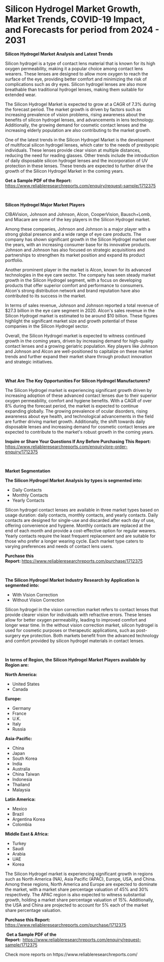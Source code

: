<p><h1>Silicon Hydrogel Market Growth, Market Trends, COVID-19 Impact, and Forecasts for period from 2024 - 2031</h1></p><p><strong>Silicon Hydrogel Market Analysis and Latest Trends</strong></p>
<p><p>Silicon hydrogel is a type of contact lens material that is known for its high oxygen permeability, making it a popular choice among contact lens wearers. These lenses are designed to allow more oxygen to reach the surface of the eye, providing better comfort and minimizing the risk of complications such as dry eyes. Silicon hydrogel lenses are also more breathable than traditional hydrogel lenses, making them suitable for extended wear.</p><p>The Silicon Hydrogel Market is expected to grow at a CAGR of 7.3% during the forecast period. The market growth is driven by factors such as increasing prevalence of vision problems, rising awareness about the benefits of silicon hydrogel lenses, and advancements in lens technology. Additionally, the growing demand for cosmetic contact lenses and the increasing elderly population are also contributing to the market growth.</p><p>One of the latest trends in the Silicon Hydrogel Market is the development of multifocal silicon hydrogel lenses, which cater to the needs of presbyopic individuals. These lenses provide clear vision at multiple distances, reducing the need for reading glasses. Other trends include the introduction of daily disposable silicon hydrogel lenses and the incorporation of UV protection in these lenses. These trends are expected to further drive the growth of the Silicon Hydrogel Market in the coming years.</p></p>
<p><strong>Get a Sample PDF of the Report:&nbsp;</strong> <a href="https://www.reliableresearchreports.com/enquiry/request-sample/1712375">https://www.reliableresearchreports.com/enquiry/request-sample/1712375</a></p>
<p>&nbsp;</p>
<p><strong>Silicon Hydrogel Major Market Players</strong></p>
<p><p>CIBAVision, Johnson and Johnson, Alcon, CooperVision, Bausch+Lomb, and Miacare are some of the key players in the Silicon Hydrogel market. </p><p>Among these companies, Johnson and Johnson is a major player with a strong global presence and a wide range of eye care products. The company has shown significant growth in the Silicon Hydrogel market over the years, with an increasing consumer base for its innovative products. Johnson and Johnson has also focused on strategic acquisitions and partnerships to strengthen its market position and expand its product portfolio.</p><p>Another prominent player in the market is Alcon, known for its advanced technologies in the eye care sector. The company has seen steady market growth in the Silicon Hydrogel segment, with a focus on developing products that offer superior comfort and performance to consumers. Alcon's strong distribution network and brand reputation have also contributed to its success in the market.</p><p>In terms of sales revenue, Johnson and Johnson reported a total revenue of $27.3 billion in the eye care segment in 2020. Alcon's sales revenue in the Silicon Hydrogel market is estimated to be around $10 billion. These figures highlight the significant market size and growth potential of these companies in the Silicon Hydrogel sector.</p><p>Overall, the Silicon Hydrogel market is expected to witness continued growth in the coming years, driven by increasing demand for high-quality contact lenses and a growing geriatric population. Key players like Johnson and Johnson and Alcon are well-positioned to capitalize on these market trends and further expand their market share through product innovation and strategic initiatives.</p></p>
<p>&nbsp;</p>
<p><strong>What Are The Key Opportunities For Silicon Hydrogel Manufacturers?</strong></p>
<p><p>The Silicon Hydrogel market is experiencing significant growth driven by increasing adoption of these advanced contact lenses due to their superior oxygen permeability, comfort and hygiene benefits. With a CAGR of over 8% during the forecast period, the market is expected to continue expanding globally. The growing prevalence of ocular disorders, rising awareness about eye health, and technological advancements in the field are further driving market growth. Additionally, the shift towards daily disposable lenses and increasing demand for cosmetic contact lenses are expected to contribute to the market's robust growth in the coming years.</p></p>
<p><strong>Inquire or Share Your Questions If Any Before Purchasing This Report:</strong> <a href="https://www.reliableresearchreports.com/enquiry/pre-order-enquiry/1712375">https://www.reliableresearchreports.com/enquiry/pre-order-enquiry/1712375</a></p>
<p>&nbsp;</p>
<p><strong>Market Segmentation</strong></p>
<p><strong>The Silicon Hydrogel Market Analysis by types is segmented into:</strong></p>
<p><ul><li>Daily Contacts</li><li>Monthly Contacts</li><li>Yearly Contacts</li></ul></p>
<p><p>Silicon hydrogel contact lenses are available in three market types based on usage duration: daily contacts, monthly contacts, and yearly contacts. Daily contacts are designed for single-use and discarded after each day of use, offering convenience and hygiene. Monthly contacts are replaced at the end of each month and provide a cost-effective option for regular wearers. Yearly contacts require the least frequent replacement and are suitable for those who prefer a longer wearing cycle. Each market type caters to varying preferences and needs of contact lens users.</p></p>
<p><strong>Purchase this Report:&nbsp;</strong><a href="https://www.reliableresearchreports.com/purchase/1712375">https://www.reliableresearchreports.com/purchase/1712375</a></p>
<p>&nbsp;</p>
<p><strong>The Silicon Hydrogel Market Industry Research by Application is segmented into:</strong></p>
<p><ul><li>With Vision Correction</li><li>Without Vision Correction</li></ul></p>
<p><p>Silicon hydrogel in the vision correction market refers to contact lenses that provide clearer vision for individuals with refractive errors. These lenses allow for better oxygen permeability, leading to improved comfort and longer wear time. In the without vision correction market, silicon hydrogel is used for cosmetic purposes or therapeutic applications, such as post-surgery eye protection. Both markets benefit from the advanced technology and comfort provided by silicon hydrogel materials in contact lenses.</p></p>
<p>&nbsp;</p>
<p><strong>In terms of Region, the Silicon Hydrogel Market Players available by Region are:</strong></p>
<p>
    <p> <strong> North America: </strong>
        <ul>
            <li>United States</li>
            <li>Canada</li>
        </ul>
        </p> 
    <p> <strong> Europe: </strong>
        <ul>
            <li>Germany</li>
            <li>France</li>
            <li>U.K.</li>
            <li>Italy</li>
            <li>Russia</li>
        </ul>
        </p> 
    <p> <strong> Asia-Pacific: </strong>
        <ul>
            <li>China</li>
            <li>Japan</li>
            <li>South Korea</li>
            <li>India</li>
            <li>Australia</li>
            <li>China Taiwan</li>
            <li>Indonesia</li>
            <li>Thailand</li>
            <li>Malaysia</li>
        </ul>
        </p> 
    <p> <strong> Latin America: </strong>
        <ul>
            <li>Mexico</li>
            <li>Brazil</li>
            <li>Argentina Korea</li>
            <li>Colombia</li>
        </ul>
        </p> 
    <p> <strong> Middle East & Africa: </strong>
        <ul>
            <li>Turkey</li>
            <li>Saudi</li>
            <li>Arabia</li>
            <li>UAE</li>
            <li>Korea</li>
        </ul>
    </p>
    </p>
<p><p>The Silicon Hydrogel market is experiencing significant growth in regions such as North America (NA), Asia Pacific (APAC), Europe, USA, and China. Among these regions, North America and Europe are expected to dominate the market, with a market share percentage valuation of 45% and 30% respectively. The APAC region is also expected to witness substantial growth, holding a market share percentage valuation of 15%. Additionally, the USA and China are projected to account for 5% each of the market share percentage valuation.</p></p>
<p><strong>Purchase this Report: </strong><a href="https://www.reliableresearchreports.com/purchase/1712375">https://www.reliableresearchreports.com/purchase/1712375</a></p>
<p>&nbsp;<strong>Get a Sample PDF of the Report:&nbsp;&nbsp;</strong><a href="https://www.reliableresearchreports.com/enquiry/request-sample/1712375">https://www.reliableresearchreports.com/enquiry/request-sample/1712375</a></p>
<p><strong></strong></p>
<p>Check more reports on https://www.reliableresearchreports.com/</p>